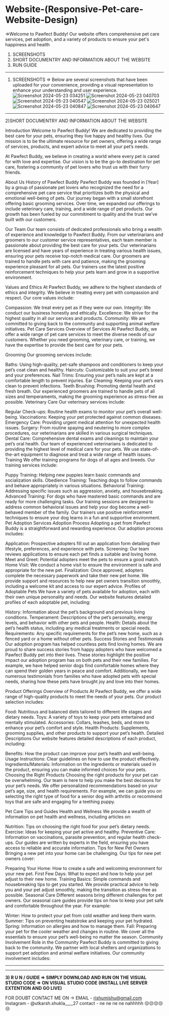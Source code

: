 # Website-(Responsive-Pet-care-Website-Design)

=>Welcome to Pawfect Buddy! Our website offers comprehensive pet care services, pet adoption, and a variety of products to ensure your pet's happiness and health

1) SCREENSHOTS
2) SHORT DOCUMENTRY AND INFORMATION ABOUT THE WEBSITE
3) RUN GUIDE
----------------------------------------------------------------------------------------

1) SCREENSHOTS =>
Below are several screenshots that have been uploaded for your convenience, providing a visual representation to enhance your understanding and user experience. 
![Screenshot 2024-05-23 034251](https://github.com/UtkarshShukla20/-Website--Responsive-Pet-care-Website-Design-/assets/170364058/02c7316d-a7b2-4263-8343-7fba47634923)
![Screenshot 2024-05-23 040703](https://github.com/UtkarshShukla20/-Website--Responsive-Pet-care-Website-Design-/assets/170364058/9f1ffea1-5380-4eb0-a66f-afcdcdd74f7e)
![Screenshot 2024-05-23 040547](https://github.com/UtkarshShukla20/-Website--Responsive-Pet-care-Website-Design-/assets/170364058/06c4356f-ffbf-4146-9ae3-4f3a5423fe28)
![Screenshot 2024-05-23 025021](https://github.com/UtkarshShukla20/-Website--Responsive-Pet-care-Website-Design-/assets/170364058/443e12bd-a748-4675-a87b-c364b6795ab0)
![Screenshot 2024-05-23 040847](https://github.com/UtkarshShukla20/-Website--Responsive-Pet-care-Website-Design-/assets/170364058/6e1397cb-96c0-4a4c-9e8e-ae3ceb8cce8c)
![Screenshot 2024-05-23 040647](https://github.com/UtkarshShukla20/-Website--Responsive-Pet-care-Website-Design-/assets/170364058/690575a2-e975-455a-a429-71a874dd7aad)










-------

2)SHORT DOCUMENTRY AND INFORMATION ABOUT THE WEBSITE

Introduction
Welcome to Pawfect Buddy! We are dedicated to providing the best care for your pets, ensuring they live happy and healthy lives. Our mission is to be the ultimate resource for pet owners, offering a wide range of services, products, and expert advice to meet all your pet’s needs.

At Pawfect Buddy, we believe in creating a world where every pet is cared for with love and expertise. Our vision is to be the go-to destination for pet care, fostering a community of pet lovers who trust us with their furry friends.

About Us
History of Pawfect Buddy
Pawfect Buddy was founded in [Year] by a group of passionate pet lovers who recognized the need for a comprehensive pet care service that prioritizes both the physical and emotional well-being of pets. Our journey began with a small storefront offering basic grooming services. Over time, we expanded our offerings to include veterinary care, training, and a wide range of pet products. Our growth has been fueled by our commitment to quality and the trust we’ve built with our customers.

Our Team
Our team consists of dedicated professionals who bring a wealth of experience and knowledge to Pawfect Buddy. From our veterinarians and groomers to our customer service representatives, each team member is passionate about providing the best care for your pets. Our veterinarians are licensed and have years of experience in treating various health issues, ensuring your pets receive top-notch medical care. Our groomers are trained to handle pets with care and patience, making the grooming experience pleasant for all pets. Our trainers use the latest positive reinforcement techniques to help your pets learn and grow in a supportive environment.

Values and Ethics
At Pawfect Buddy, we adhere to the highest standards of ethics and integrity. We believe in treating every pet with compassion and respect. Our core values include:

Compassion: We treat every pet as if they were our own.
Integrity: We conduct our business honestly and ethically.
Excellence: We strive for the highest quality in all our services and products.
Community: We are committed to giving back to the community and supporting animal welfare initiatives.
Pet Care Services
Overview of Services
At Pawfect Buddy, we offer a wide range of pet care services to meet the diverse needs of our customers. Whether you need grooming, veterinary care, or training, we have the expertise to provide the best care for your pets.

Grooming
Our grooming services include:

Baths: Using high-quality, pet-safe shampoos and conditioners to keep your pet’s coat clean and healthy.
Haircuts: Customizable to suit your pet’s breed and your preferences.
Nail Trims: Ensuring your pet’s nails are kept at a comfortable length to prevent injuries.
Ear Cleaning: Keeping your pet’s ears clean to prevent infections.
Teeth Brushing: Promoting dental health and fresh breath.
Our experienced groomers are trained to handle pets of all sizes and temperaments, making the grooming experience as stress-free as possible.
Veterinary Care
Our veterinary services include:

Regular Check-ups: Routine health exams to monitor your pet’s overall well-being.
Vaccinations: Keeping your pet protected against common diseases.
Emergency Care: Providing urgent medical attention for unexpected health issues.
Surgery: From routine spaying and neutering to more complex procedures, our veterinarians are skilled in various surgical techniques.
Dental Care: Comprehensive dental exams and cleanings to maintain your pet’s oral health.
Our team of experienced veterinarians is dedicated to providing the highest level of medical care for your pets. We use state-of-the-art equipment to diagnose and treat a wide range of health issues.
Training
We offer training programs for dogs of all ages and breeds. Our training services include:

Puppy Training: Helping new puppies learn basic commands and socialization skills.
Obedience Training: Teaching dogs to follow commands and behave appropriately in various situations.
Behavioral Training: Addressing specific issues such as aggression, anxiety, and housebreaking.
Advanced Training: For dogs who have mastered basic commands and are ready for more challenging tasks.
Our training sessions are designed to address common behavioral issues and help your dog become a well-behaved member of the family. Our trainers use positive reinforcement techniques to ensure your dog learns in a fun and supportive environment.
Pet Adoption Services
Adoption Process
Adopting a pet from Pawfect Buddy is a straightforward and rewarding experience. Our adoption process includes:

Application: Prospective adopters fill out an application form detailing their lifestyle, preferences, and experience with pets.
Screening: Our team reviews applications to ensure each pet finds a suitable and loving home.
Meet and Greet: Potential adopters meet the pets to ensure a good match.
Home Visit: We conduct a home visit to ensure the environment is safe and appropriate for the new pet.
Finalization: Once approved, adopters complete the necessary paperwork and take their new pet home.
We provide support and resources to help new pet owners transition smoothly, including a welcome kit and access to our expert advice.
Profiles of Adoptable Pets
We have a variety of pets available for adoption, each with their own unique personality and needs. Our website features detailed profiles of each adoptable pet, including:

History: Information about the pet’s background and previous living conditions.
Temperament: Descriptions of the pet’s personality, energy levels, and behavior with other pets and people.
Health: Details about the pet’s health status, including any medical treatments or special needs.
Requirements: Any specific requirements for the pet’s new home, such as a fenced yard or a home without other pets.
Success Stories and Testimonials
Our adoption program has helped countless pets find loving homes. We are proud to share success stories from happy adopters who have welcomed a Pawfect Buddy pet into their lives. These stories highlight the positive impact our adoption program has on both pets and their new families. For example, we have helped senior dogs find comfortable homes where they can spend their golden years in peace and comfort. Additionally, we have numerous testimonials from families who have adopted pets with special needs, sharing how these pets have brought joy and love into their homes.

Product Offerings
Overview of Products
At Pawfect Buddy, we offer a wide range of high-quality products to meet the needs of your pets. Our product selection includes:

Food: Nutritious and balanced diets tailored to different life stages and dietary needs.
Toys: A variety of toys to keep your pets entertained and mentally stimulated.
Accessories: Collars, leashes, beds, and more to enhance your pet’s comfort and style.
Health Products: Supplements, grooming supplies, and other products to support your pet’s health.
Detailed Descriptions
Our website features detailed descriptions of each product, including:

Benefits: How the product can improve your pet’s health and well-being.
Usage Instructions: Clear guidelines on how to use the product effectively.
Ingredients/Materials: Information on the ingredients or materials used in the product, ensuring you can make informed choices for your pets.
Choosing the Right Products
Choosing the right products for your pet can be overwhelming. Our team is here to help you make the best decisions for your pet’s needs. We offer personalized recommendations based on your pet’s age, size, and health requirements. For example, we can guide you on selecting the right type of food for a senior dog with arthritis or recommend toys that are safe and engaging for a teething puppy.

Pet Care Tips and Guides
Health and Wellness
We provide a wealth of information on pet health and wellness, including articles on:

Nutrition: Tips on choosing the right food for your pet’s dietary needs.
Exercise: Ideas for keeping your pet active and healthy.
Preventive Care: Information on vaccinations, parasite prevention, and regular health check-ups.
Our guides are written by experts in the field, ensuring you have access to reliable and accurate information.
Tips for New Pet Owners
Bringing a new pet into your home can be challenging. Our tips for new pet owners cover:

Preparing Your Home: How to create a safe and welcoming environment for your new pet.
First Few Days: What to expect and how to help your pet adjust to their new home.
Training Basics: Simple commands and housebreaking tips to get you started.
We provide practical advice to help you and your pet adjust smoothly, making the transition as stress-free as possible.
Seasonal Care
Different seasons bring different challenges for pet owners. Our seasonal care guides provide tips on how to keep your pet safe and comfortable throughout the year. For example:

Winter: How to protect your pet from cold weather and keep them warm.
Summer: Tips on preventing heatstroke and keeping your pet hydrated.
Spring: Information on allergies and how to manage them.
Fall: Preparing your pet for the cooler weather and changes in routine.
We cover all the essentials to ensure your pet’s well-being no matter the season.
Community Involvement
Role in the Community
Pawfect Buddy is committed to giving back to the community. We partner with local shelters and organizations to support pet adoption and animal welfare initiatives. Our community involvement includes:

---
---
**3) R
   U
   N   /   GUIDE
   => SIMPLY DOWNLOAD AND RUN ON THE VISUAL STUDIO CODE
   => ON VISUAL STUDIO CODE (INSTALL LIVE SERVER EXTENTION AND GO LIVE)**
 
FOR DOUBT CONTACT ME ON ->
EMAIL - rishumishu@gmail.com
Instagram - @utkarsh.shukla____27
contact - ne ne ne ne nahhhhh 😒😒😒😒😒
